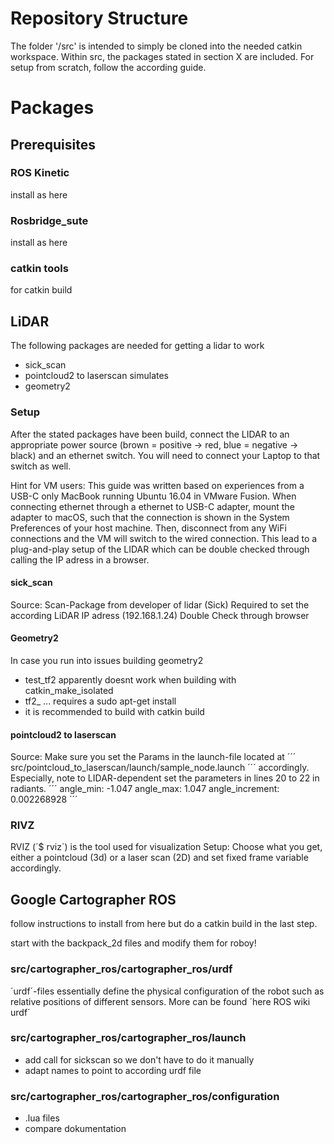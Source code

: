 # Repository Structure
The folder '/src' is intended to simply be cloned into the needed catkin workspace. Within src, the packages stated in section X are included. For setup from scratch, follow the according guide. 

# Packages

## Prerequisites
### ROS Kinetic
install as here

### Rosbridge_sute
install as here

### catkin tools
for catkin build

## LiDAR
The following packages are needed for getting a lidar to work
- sick_scan
- pointcloud2 to laserscan simulates 
- geometry2

### Setup
After the stated packages have been build, connect the LIDAR to an appropriate power source (brown = positive -> red, blue = negative -> black) and an ethernet switch. You will need to connect your Laptop to that switch as well. 

Hint for VM users: This guide was written based on experiences from a USB-C only MacBook running Ubuntu 16.04 in VMware Fusion. When connecting ethernet through a ethernet to USB-C adapter, mount the adapter to macOS, such that the connection is shown in the System Preferences of your host machine. Then, disconnect from any WiFi connections and the VM will switch to the wired connection. This lead to a plug-and-play setup of the LIDAR which can be double checked through calling the IP adress in a browser. 

#### sick_scan
Source:
Scan-Package from developer of lidar (Sick)
Required to set the according LiDAR IP adress (192.168.1.24)
Double Check through browser 

#### Geometry2
In case you run into issues building geometry2 
- test_tf2 apparently doesnt work when building with catkin_make_isolated
- tf2_ ... requires a sudo apt-get install
- it is recommended to build with catkin build

#### pointcloud2 to laserscan
Source:
Make sure you set the Params in the launch-file located at
´´´
src/pointcloud_to_laserscan/launch/sample_node.launch
´´´
accordingly. Especially, note to LIDAR-dependent set the parameters in lines 20 to 22 in radiants. 
´´´
angle_min: -1.047
angle_max: 1.047
angle_increment: 0.002268928 
´´´




### RIVZ
RVIZ (´$ rviz´) is the tool used for visualization
Setup: Choose what you get, either a pointcloud (3d) or a laser scan (2D) and set fixed frame variable accordingly. 


## Google Cartographer ROS
follow instructions to install from here but do a catkin build in the last step. 

start with the backpack_2d files and modify them for roboy!

### src/cartographer_ros/cartographer_ros/urdf
´urdf´-files essentially define the physical configuration of the robot such as relative positions of different sensors. More can be found ´here ROS wiki urdf´

### src/cartographer_ros/cartographer_ros/launch
- add call for sickscan so we don't have to do it manually
- adapt names to point to according urdf file



### src/cartographer_ros/cartographer_ros/configuration
- .lua files
- compare dokumentation
